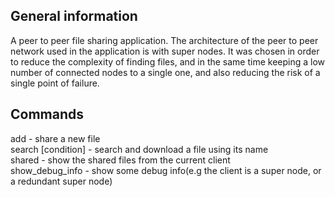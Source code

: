  ## General information 
 A peer to peer file sharing application. The architecture of the peer to peer network used in the application is with super nodes. It was chosen in order to reduce the complexity of finding files, and in the same time keeping a low number of connected nodes to a single one, and also reducing the risk of a single point of failure. 
## Commands
add <filename> - share a new file <br />
search <filename> [condition] - search and download a file using its name <br />
shared - show the shared files from the current client <br />
show_debug_info - show some debug info(e.g the client is a super node, or a redundant super node)
